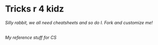 # Tricks r 4 kidz
###### Silly rabbit, we all need cheatsheets and so do I.  Fork and customize me!
###### My reference stuff for CS


